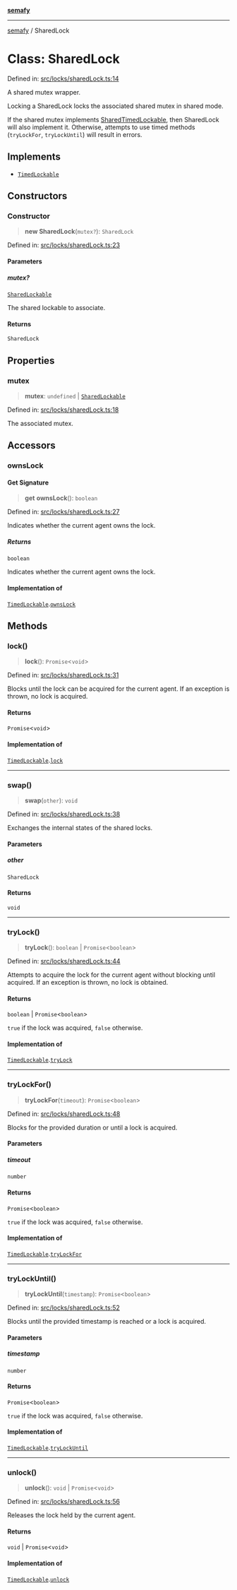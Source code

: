 [**semafy**](../README.md)

***

[semafy](../globals.md) / SharedLock

# Class: SharedLock

Defined in: [src/locks/sharedLock.ts:14](https://github.com/havelessbemore/semafy/blob/b127757771d72c42d7cd66798069cb41033064d6/src/locks/sharedLock.ts#L14)

A shared mutex wrapper.

Locking a SharedLock locks the associated shared mutex in shared mode.

If the shared mutex implements [SharedTimedLockable](../interfaces/SharedTimedLockable.md), then SharedLock
will also implement it. Otherwise, attempts to use timed methods
(`tryLockFor`, `tryLockUntil`) will result in errors.

## Implements

- [`TimedLockable`](../interfaces/TimedLockable.md)

## Constructors

### Constructor

> **new SharedLock**(`mutex?`): `SharedLock`

Defined in: [src/locks/sharedLock.ts:23](https://github.com/havelessbemore/semafy/blob/b127757771d72c42d7cd66798069cb41033064d6/src/locks/sharedLock.ts#L23)

#### Parameters

##### mutex?

[`SharedLockable`](../interfaces/SharedLockable.md)

The shared lockable to associate.

#### Returns

`SharedLock`

## Properties

### mutex

> **mutex**: `undefined` \| [`SharedLockable`](../interfaces/SharedLockable.md)

Defined in: [src/locks/sharedLock.ts:18](https://github.com/havelessbemore/semafy/blob/b127757771d72c42d7cd66798069cb41033064d6/src/locks/sharedLock.ts#L18)

The associated mutex.

## Accessors

### ownsLock

#### Get Signature

> **get** **ownsLock**(): `boolean`

Defined in: [src/locks/sharedLock.ts:27](https://github.com/havelessbemore/semafy/blob/b127757771d72c42d7cd66798069cb41033064d6/src/locks/sharedLock.ts#L27)

Indicates whether the current agent owns the lock.

##### Returns

`boolean`

Indicates whether the current agent owns the lock.

#### Implementation of

[`TimedLockable`](../interfaces/TimedLockable.md).[`ownsLock`](../interfaces/TimedLockable.md#ownslock)

## Methods

### lock()

> **lock**(): `Promise`\<`void`\>

Defined in: [src/locks/sharedLock.ts:31](https://github.com/havelessbemore/semafy/blob/b127757771d72c42d7cd66798069cb41033064d6/src/locks/sharedLock.ts#L31)

Blocks until the lock can be acquired for the current agent.
If an exception is thrown, no lock is acquired.

#### Returns

`Promise`\<`void`\>

#### Implementation of

[`TimedLockable`](../interfaces/TimedLockable.md).[`lock`](../interfaces/TimedLockable.md#lock)

***

### swap()

> **swap**(`other`): `void`

Defined in: [src/locks/sharedLock.ts:38](https://github.com/havelessbemore/semafy/blob/b127757771d72c42d7cd66798069cb41033064d6/src/locks/sharedLock.ts#L38)

Exchanges the internal states of the shared locks.

#### Parameters

##### other

`SharedLock`

#### Returns

`void`

***

### tryLock()

> **tryLock**(): `boolean` \| `Promise`\<`boolean`\>

Defined in: [src/locks/sharedLock.ts:44](https://github.com/havelessbemore/semafy/blob/b127757771d72c42d7cd66798069cb41033064d6/src/locks/sharedLock.ts#L44)

Attempts to acquire the lock for the current agent
without blocking until acquired. If an exception
is thrown, no lock is obtained.

#### Returns

`boolean` \| `Promise`\<`boolean`\>

`true` if the lock was acquired, `false` otherwise.

#### Implementation of

[`TimedLockable`](../interfaces/TimedLockable.md).[`tryLock`](../interfaces/TimedLockable.md#trylock)

***

### tryLockFor()

> **tryLockFor**(`timeout`): `Promise`\<`boolean`\>

Defined in: [src/locks/sharedLock.ts:48](https://github.com/havelessbemore/semafy/blob/b127757771d72c42d7cd66798069cb41033064d6/src/locks/sharedLock.ts#L48)

Blocks for the provided duration or until a lock is acquired.

#### Parameters

##### timeout

`number`

#### Returns

`Promise`\<`boolean`\>

`true` if the lock was acquired, `false` otherwise.

#### Implementation of

[`TimedLockable`](../interfaces/TimedLockable.md).[`tryLockFor`](../interfaces/TimedLockable.md#trylockfor)

***

### tryLockUntil()

> **tryLockUntil**(`timestamp`): `Promise`\<`boolean`\>

Defined in: [src/locks/sharedLock.ts:52](https://github.com/havelessbemore/semafy/blob/b127757771d72c42d7cd66798069cb41033064d6/src/locks/sharedLock.ts#L52)

Blocks until the provided timestamp is reached or a lock is acquired.

#### Parameters

##### timestamp

`number`

#### Returns

`Promise`\<`boolean`\>

`true` if the lock was acquired, `false` otherwise.

#### Implementation of

[`TimedLockable`](../interfaces/TimedLockable.md).[`tryLockUntil`](../interfaces/TimedLockable.md#trylockuntil)

***

### unlock()

> **unlock**(): `void` \| `Promise`\<`void`\>

Defined in: [src/locks/sharedLock.ts:56](https://github.com/havelessbemore/semafy/blob/b127757771d72c42d7cd66798069cb41033064d6/src/locks/sharedLock.ts#L56)

Releases the lock held by the current agent.

#### Returns

`void` \| `Promise`\<`void`\>

#### Implementation of

[`TimedLockable`](../interfaces/TimedLockable.md).[`unlock`](../interfaces/TimedLockable.md#unlock)
